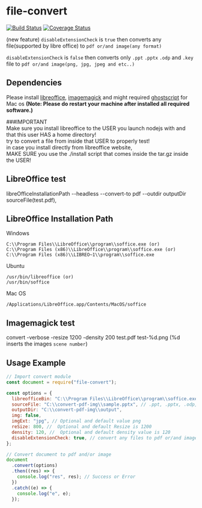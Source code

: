 # file-convert

[![Build Status](https://travis-ci.com/kalimuthu-selvaraj/file-convert.svg?branch=master)](https://travis-ci.com/kalimuthu-selvaraj/file-convert) [![Coverage Status](https://coveralls.io/repos/github/kalimuthu-selvaraj/file-convert/badge.svg?branch=master)](https://coveralls.io/github/kalimuthu-selvaraj/file-convert?branch=master)

(new feature) `disableExtensionCheck` is `true` then converts any file(supported by libre office) to `pdf or/and image(any format)`

`disableExtensionCheck` is `false` then converts only `.ppt` `.pptx` `.odp` and `.key` file to `pdf or/and image(png, jpg, jpeg and etc..)`

## Dependencies

Please install [libreoffice](https://www.libreoffice.org/), [imagemagick](https://www.imagemagick.org/script/index.php) and might required [ghostscript](https://www.ghostscript.com/) for Mac os
**(Note: Please do restart your machine after installed all required software.)**

###IMPORTANT  
Make sure you install libreoffice to the USER you launch nodejs with and that this user HAS a home directory!  
try to convert a file from inside that USER to properly test!  
in case you install directly from libreoffice website,  
MAKE SURE you use the ./install script that comes inside the tar.gz inside the USER!

## LibreOffice test

libreOfficeInstallationPath --headless --convert-to pdf --outdir outputDir sourceFile(test.pdf),

## LibreOffice Installation Path

Windows

```
C:\\Program Files\\LibreOffice\\program\\soffice.exe (or)
C:\\Program Files (x86)\\LibreOffice\\program\\soffice.exe (or)
C:\\Program Files (x86)\\LIBREO~1\\program\\soffice.exe
```

Ubuntu

```
/usr/bin/libreoffice (or)
/usr/bin/soffice
```

Mac OS

```
/Applications/LibreOffice.app/Contents/MacOS/soffice
```

## Imagemagick test

convert -verbose -resize 1200 -density 200 test.pdf test-%d.png (%d inserts the images `scene number`)

## Usage Example

```javascript
// Import convert module
const document = require("file-convert");

const options = {
  libreofficeBin: "C:\\Program Files\\LibreOffice\\program\\soffice.exe",
  sourceFile: "C:\\convert-pdf-img\\sample.pptx", // .ppt, .pptx, .odp, .key and .pdf
  outputDir: "C:\\convert-pdf-img\\output",
  img: false,
  imgExt: "jpg", // Optional and default value png
  reSize: 800, //  Optional and default Resize is 1200
  density: 120, //  Optional and default density value is 120
  disableExtensionCheck: true, // convert any files to pdf or/and image
};

// Convert document to pdf and/or image
document
  .convert(options)
  .then((res) => {
    console.log("res", res); // Success or Error
  })
  .catch((e) => {
    console.log("e", e);
  });
```
